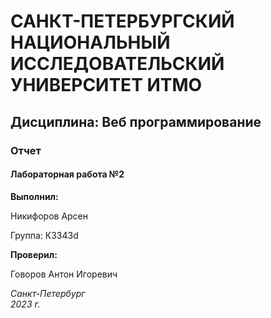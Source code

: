 # САНКТ-ПЕТЕРБУРГСКИЙ НАЦИОНАЛЬНЫЙ ИССЛЕДОВАТЕЛЬСКИЙ УНИВЕРСИТЕТ ИТМО

## Дисциплина: Веб программирование

### Отчет

#### Лабораторная работа №2

**Выполнил:**

Никифоров Арсен

Группа: К3343d

**Проверил:**

Говоров Антон Игоревич

*Санкт-Петербург  
2023 г.*


